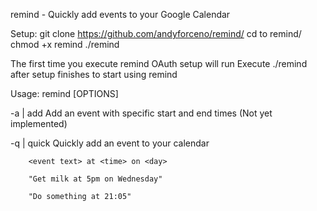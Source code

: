 remind - Quickly add events to your Google Calendar

Setup:
git clone https://github.com/andyforceno/remind/
cd to remind/
chmod +x remind
./remind

The first time you execute remind OAuth setup will run
Execute ./remind after setup finishes to start using remind

Usage: 
remind [OPTIONS] <text>

-a | add 	Add an event with specific start and end times (Not yet implemented)

-q | quick	Quickly add an event to your calendar

		<event text> at <time> on <day>
		
		"Get milk at 5pm on Wednesday"
		
		"Do something at 21:05"
		

